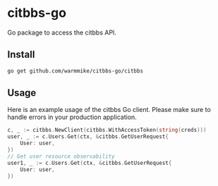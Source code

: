 # citbbs-go

Go package to access the citbbs API.


## Install

```bash
go get github.com/warmmike/citbbs-go/citbbs
```

## Usage

Here is an example usage of the citbbs Go client. Please make sure to
handle errors in your production application.

```go
c, _ := citbbs.NewClient(citbbs.WithAccessToken(string(creds)))
user, _ := c.Users.Get(ctx, &citbbs.GetUserRequest{
    User: user,
})
// Get user resource observability
user1, _ := c.Users.Get(ctx, &citbbs.GetUserRequest{
    User: user,
})
```
